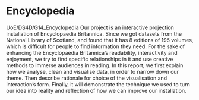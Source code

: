 # Encyclopedia
UoE/DS4D/G14_Encyclopedia
Our project is an interactive projection installation of Encyclopaedia Britannica. Since we got datasets from the National Library of Scotland, and found that it has 8 editions of 195 volumes, which is difficult for people to find information they need. For the sake of enhancing the Encyclopaedia Britannica’s readability, interactivity and enjoyment, we try to find specific relationships in it and use creative methods to immerse audiences in reading. In this report, we first explain how we analyse, clean and visualise data, in order to narrow down our theme. Then describe rationale for choice of the visualisation and interaction’s form. Finally, it will demonstrate the technique we used to turn our idea into reality and reflection of how we can improve our installation. 

